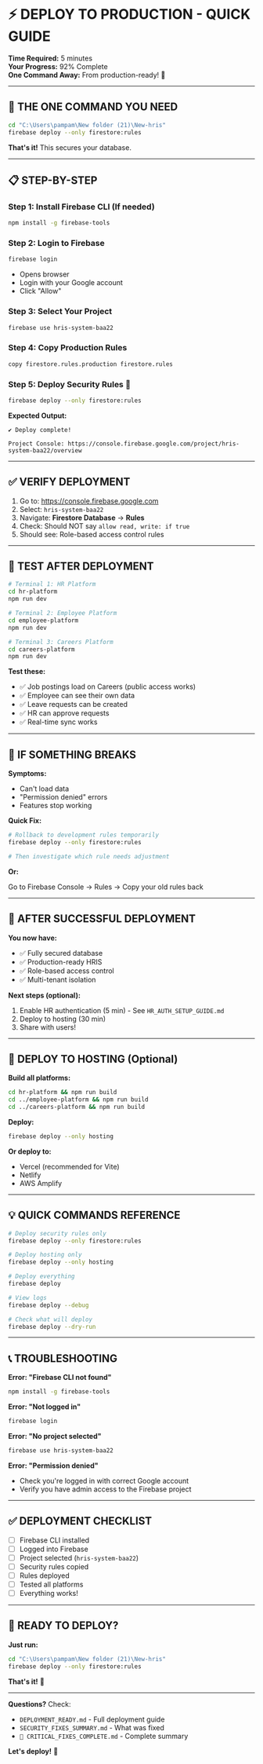 # ⚡ DEPLOY TO PRODUCTION - QUICK GUIDE

**Time Required:** 5 minutes  
**Your Progress:** 92% Complete  
**One Command Away:** From production-ready! 🚀

---

## 🎯 THE ONE COMMAND YOU NEED

```bash
cd "C:\Users\pampam\New folder (21)\New-hris"
firebase deploy --only firestore:rules
```

**That's it!** This secures your database.

---

## 📋 STEP-BY-STEP

### **Step 1: Install Firebase CLI** (If needed)
```bash
npm install -g firebase-tools
```

### **Step 2: Login to Firebase**
```bash
firebase login
```
- Opens browser
- Login with your Google account
- Click "Allow"

### **Step 3: Select Your Project**
```bash
firebase use hris-system-baa22
```

### **Step 4: Copy Production Rules**
```bash
copy firestore.rules.production firestore.rules
```

### **Step 5: Deploy Security Rules** 🚀
```bash
firebase deploy --only firestore:rules
```

**Expected Output:**
```
✔ Deploy complete!

Project Console: https://console.firebase.google.com/project/hris-system-baa22/overview
```

---

## ✅ VERIFY DEPLOYMENT

1. Go to: https://console.firebase.google.com
2. Select: `hris-system-baa22`
3. Navigate: **Firestore Database** → **Rules**
4. Check: Should NOT say `allow read, write: if true`
5. Should see: Role-based access control rules

---

## 🧪 TEST AFTER DEPLOYMENT

```bash
# Terminal 1: HR Platform
cd hr-platform
npm run dev

# Terminal 2: Employee Platform  
cd employee-platform
npm run dev

# Terminal 3: Careers Platform
cd careers-platform
npm run dev
```

**Test these:**
- ✅ Job postings load on Careers (public access works)
- ✅ Employee can see their own data
- ✅ Leave requests can be created
- ✅ HR can approve requests
- ✅ Real-time sync works

---

## 🚨 IF SOMETHING BREAKS

**Symptoms:**
- Can't load data
- "Permission denied" errors
- Features stop working

**Quick Fix:**
```bash
# Rollback to development rules temporarily
firebase deploy --only firestore:rules

# Then investigate which rule needs adjustment
```

**Or:**

Go to Firebase Console → Rules → Copy your old rules back

---

## 🎉 AFTER SUCCESSFUL DEPLOYMENT

**You now have:**
- ✅ Fully secured database
- ✅ Production-ready HRIS
- ✅ Role-based access control
- ✅ Multi-tenant isolation

**Next steps (optional):**
1. Enable HR authentication (5 min) - See `HR_AUTH_SETUP_GUIDE.md`
2. Deploy to hosting (30 min)
3. Share with users!

---

## 🚀 DEPLOY TO HOSTING (Optional)

**Build all platforms:**
```bash
cd hr-platform && npm run build
cd ../employee-platform && npm run build  
cd ../careers-platform && npm run build
```

**Deploy:**
```bash
firebase deploy --only hosting
```

**Or deploy to:**
- Vercel (recommended for Vite)
- Netlify
- AWS Amplify

---

## 💡 QUICK COMMANDS REFERENCE

```bash
# Deploy security rules only
firebase deploy --only firestore:rules

# Deploy hosting only
firebase deploy --only hosting

# Deploy everything
firebase deploy

# View logs
firebase deploy --debug

# Check what will deploy
firebase deploy --dry-run
```

---

## 📞 TROUBLESHOOTING

**Error: "Firebase CLI not found"**
```bash
npm install -g firebase-tools
```

**Error: "Not logged in"**
```bash
firebase login
```

**Error: "No project selected"**
```bash
firebase use hris-system-baa22
```

**Error: "Permission denied"**
- Check you're logged in with correct Google account
- Verify you have admin access to the Firebase project

---

## ✅ DEPLOYMENT CHECKLIST

- [ ] Firebase CLI installed
- [ ] Logged into Firebase
- [ ] Project selected (`hris-system-baa22`)
- [ ] Security rules copied
- [ ] Rules deployed
- [ ] Tested all platforms
- [ ] Everything works!

---

## 🎯 READY TO DEPLOY?

**Just run:**
```bash
cd "C:\Users\pampam\New folder (21)\New-hris"
firebase deploy --only firestore:rules
```

**That's it!** 🎉

---

**Questions?** Check:
- `DEPLOYMENT_READY.md` - Full deployment guide
- `SECURITY_FIXES_SUMMARY.md` - What was fixed
- `🎉 CRITICAL_FIXES_COMPLETE.md` - Complete summary

**Let's deploy!** 🚀

